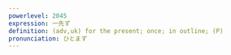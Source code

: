 ```yaml
---
powerlevel: 2045
expression: 一先ず
definition: (adv,uk) for the present; once; in outline; (P)
pronunciation: ひとまず
---
```


